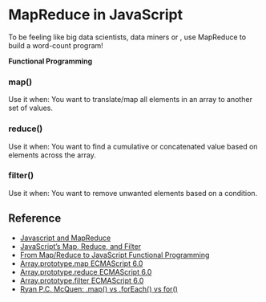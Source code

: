 # MapReduce in JavaScript

To be feeling like big data scientists, data miners or <insert data buzzword here>, use MapReduce to build a word-count program!

**Functional Programming**

### map()

Use it when: You want to translate/map all elements in an array to another set of values.


### reduce()

Use it when: You want to find a cumulative or concatenated value based on elements across the array.


### filter()

Use it when: You want to remove unwanted elements based on a condition.



## Reference
- [Javascript and MapReduce](http://jcla1.com/blog/javascript-mapreduce/)
- [JavaScript’s Map, Reduce, and Filter](https://danmartensen.svbtle.com/javascripts-map-reduce-and-filter)
- [From Map/Reduce to JavaScript Functional Programming](https://hacks.mozilla.org/2015/01/from-mapreduce-to-javascript-functional-programming/)
- [Array.prototype.map ECMAScript 6.0](http://www.ecma-international.org/ecma-262/6.0/#sec-array.prototype.map)
- [Array.prototype.reduce ECMAScript 6.0](http://www.ecma-international.org/ecma-262/6.0/#sec-array.prototype.reduce)
- [Array.prototype.filter ECMAScript 6.0](http://www.ecma-international.org/ecma-262/6.0/#sec-array.prototype.filter)
- [Ryan P.C. McQuen: .map() vs .forEach() vs for()](https://ryanpcmcquen.org/javascript/2015/10/25/map-vs-foreach-vs-for.html)
